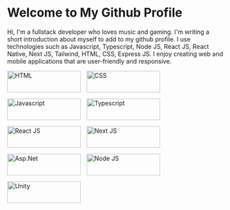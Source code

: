 # Welcome to My Github Profile

Hi, I'm a fullstack developer who loves music and gaming. I'm writing a short introduction about myself to add to my github profile. I use technologies such as Javascript, Typescript, Node JS, React JS, React Native, Next JS, Tailwind, HTML, CSS, Express JS. I enjoy creating web and mobile applications that are user-friendly and responsive.

  <div style="display: flex; flex-direction: row; flex-wrap: wrap; gap: 1em;">
    <img src="https://img.shields.io/badge/HTML5-E34F26?logo=html5&logoSize=auto&logoColor=white&style=for-the-badge" alt="HTML" width="170" height="50" />
    <img src="https://img.shields.io/badge/CSS3-1572B6?logo=css3&logoSize=auto&logoColor=white&style=for-the-badge" alt="CSS" width="170" height="50" />
    <img src="https://img.shields.io/badge/JavaScript-F7DF1E?logo=javascript&logoSize=auto&logoColor=black&style=for-the-badge" alt="Javascript" width="170" height="50" />
    <img src="https://img.shields.io/badge/TypeScript-3178C6?logo=typescript&logoSize=auto&logoColor=white&style=for-the-badge" alt="Typescript" width="170" height="50" />
    <img src="https://img.shields.io/badge/React-61DAFB?logo=react&logoSize=auto&logoColor=black&style=for-the-badge" alt="React JS" width="170" height="50" />
    <img src="https://img.shields.io/badge/Next.js-000000?logo=nextdotjs&logoSize=auto&logoColor=white&style=for-the-badge" alt="Next JS" width="170" height="50" />
    <img src="https://img.shields.io/badge/Asp.Net-9780e5?logo=.net&logoSize=auto&logoColor=white&style=for-the-badge" alt="Asp.Net" width="170" height="50" />
    <img src="https://img.shields.io/badge/Node_JS-417e38?logo=nodedotjs&logoSize=auto&logoColor=white&style=for-the-badge" alt="Node JS" width="170" height="50" />
    <img src="https://img.shields.io/badge/Unity_3D-000000?logo=unity&logoSize=auto&logoColor=white&style=for-the-badge" alt="Unity" width="170" height="50" />
  </div>

